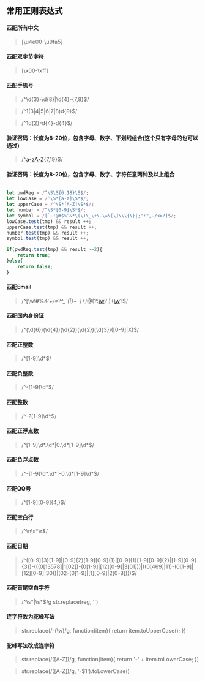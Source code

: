 ## 常用正则表达式

#### 匹配所有中文

> [\u4e00-\u9fa5]

#### 匹配双字节字符

> [\x00-\xff]

#### 匹配手机号

> /^\d{3}-\d{8}|\d{4}-\{7,8}$/

> /^1(3|4|5|6|7|8)d{9}$/ 

> /^1d{2}-d{4}-d{4}$/ 

#### 验证密码：长度为8-20位，包含字母、数字、下划线组合(这个只有字母的也可以通过）

> /^[a-zA-Z]([a-zA-Z]|\d|_){7,19}$/

#### 验证密码：长度为8-20位，包含字母、数字、字符任意两种及以上组合

```js

let pwdReg = /^\S\S{6,18}\S$/;
let lowCase = /^\S*[a-z]\S*$/;
let upperCase = /^\S*[A-Z]\S*$/;
let number = /^\S*[0-9]\S*$/;
let symbol = /[`~!@#$%^&*\(\)\_\+\-\=\[\]\\\{\}|;':",./<>?]$/;
lowCase.test(tmp) && result ++;
upperCase.test(tmp) && result ++;
number.test(tmp) && result ++;
symbol.test(tmp) && result ++;

if(pwdReg.test(tmp) && result >=2){
    return true;
}else{
    return false;
}

```

#### 匹配Email

> /^[\w!#$%&'*+/=?^_`{|}~-]+(?:\.[\w!#$%&'*+/=?^_`{|}~-]+)*@(?:[\w](?:[\w-]*[\w])?\.)+[\w](?:[\w-]*[\w])?$/

#### 匹配国内身份证

> /^(\d{6})(\d{4})(\d{2})(\d{2})(\d{3})([0-9]|X)$/


#### 匹配正整数

> /^[1-9]\d*$/


#### 匹配负整数

> /^-[1-9]\d*$/

#### 匹配整数

> /^-?[1-9]\d*$/

#### 匹配正浮点数

> /^[1-9]\d*\.\d*|0\.\d*[1-9]\d*$/

#### 匹配负浮点数

> /^-[1-9]\d*\.\d*|-0\.\d*[1-9]\d*$/

#### 匹配QQ号

>  /^[1-9][0-9]{4,}$/

#### 匹配空白行

> /^\n\s*\r$/

#### 匹配日期

> /^([0-9]{3}[1-9]|[0-9]{2}[1-9][0-9]{1}|[0-9]{1}[1-9][0-9]{2}|[1-9][0-9]{3})-(((0[13578]|1[02])-(0[1-9]|[12][0-9]|3[01]))|((0[469]|11)-(0[1-9]|[12][0-9]|30))|(02-(0[1-9]|[1][0-9]|2[0-8])))$/

#### 匹配首尾空白字符

> /^\s*|\s*$/g 
> str.replace(reg, '')

#### 连字符改为驼峰写法

> str.replace(/\-(\w)/g, function(item){
>     return item.toUpperCase();
> })

#### 驼峰写法改成连字符

> str.replace(/([A-Z])/g, function(item){
>     return '-' + item.toLowerCase;
> })

> str.replace(/([A-Z])/g, '-$1').toLowerCase()
